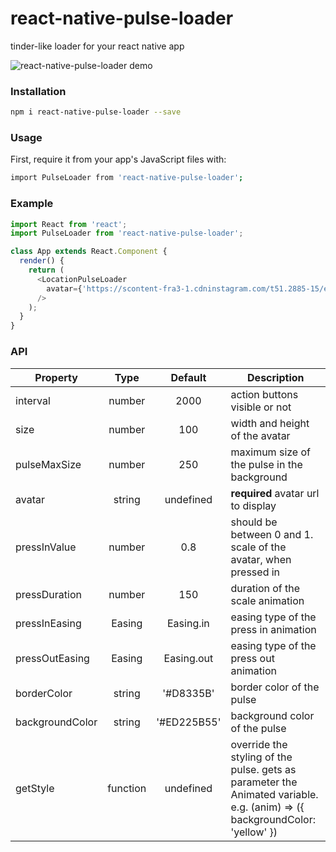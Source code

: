 # react-native-pulse-loader
tinder-like loader for your react native app

![react-native-pulse-loader demo](http://i.giphy.com/l0MYz2cMbOryuyPZu.gif)

### Installation
```bash
npm i react-native-pulse-loader --save
```

### Usage

First, require it from your app's JavaScript files with:
```bash
import PulseLoader from 'react-native-pulse-loader';
```

### Example

```js
import React from 'react';
import PulseLoader from 'react-native-pulse-loader';

class App extends React.Component {
  render() {
    return (
      <LocationPulseLoader
        avatar={'https://scontent-fra3-1.cdninstagram.com/t51.2885-15/e35/11429705_386886401514376_550879228_n.jpg'}
      />
    );
  }
}
```


### API

| Property       | Type          | Default             | Description |
| -------------  |:-------------:|:------------:       | ----------- |
| interval       | number        | 2000                | action buttons visible or not
| size           | number        | 100                 | width and height of the avatar
| pulseMaxSize   | number        | 250                 | maximum size of the pulse in the background
| avatar         | string        | undefined           | **required** avatar url to display
| pressInValue   | number        | 0.8                 | should be between 0 and 1. scale of the avatar, when pressed in
| pressDuration  | number        | 150                 | duration of the scale animation
| pressInEasing  | Easing        | Easing.in           | easing type of the press in animation
| pressOutEasing | Easing        | Easing.out          | easing type of the press out animation
| borderColor    | string        | '#D8335B'           | border color of the pulse
| backgroundColor| string        | '#ED225B55'         | background color of the pulse
| getStyle       | function      | undefined           | override the styling of the pulse. gets as parameter the Animated variable. e.g. (anim) => ({ backgroundColor: 'yellow' })
